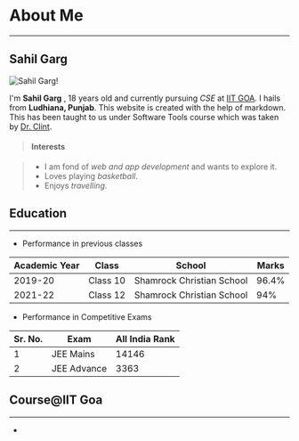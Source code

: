 # About Me

***

## Sahil Garg 


![Sahil Garg!](https://github.com/sahilgarg07/sahilgarg07.github.io/raw/main/IMG_3719.png)


I'm **Sahil Garg** , 18 years old and currently pursuing *CSE* at [IIT GOA](https://iitgoa.ac.in/). I hails from **Ludhiana, Punjab**. This website is created with the help of markdown. This has been taught to us under Software Tools course which was taken by [Dr. Clint](https://clintpgeorge.github.io/). 

> #### Interests

> - I am fond of *web and app development* and wants to explore it.
> - Loves playing *basketball*.
> - Enjoys *travelling*.

## Education

***

- Performance in previous classes

| Academic Year | Class    | School                   | Marks |
| --------      |----------| -------------------------| ------|
| 2019-20       | Class 10 | Shamrock Christian School| 96.4% |
| 2021-22       | Class 12 | Shamrock Christian School| 94%   |

- Performance in Competitive Exams

| Sr. No. | Exam        | All India Rank |
| --------|-------------| ---------------| 
| 1       | JEE Mains   | 14146          | 
| 2       | JEE Advance | 3363           | 

## Course@IIT Goa

*** 

- 



